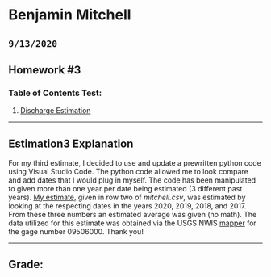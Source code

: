 # Benjamin Mitchell
## `9/13/2020`
## Homework #3

### Table of Contents Test:
1. [ Discharge Estimation](#est)

___
<a name="est"></a>
## Estimation3 Explanation

For my third estimate, I decided to use and update a prewritten python code using Visual Studio Code.  The python code allowed me to look compare and add dates that I would plug in myself.  The code has been manipulated to given more than one year per date being estimated (3 different past years).  [My estimate,](https://github.com/HAS-Tools-Fall2020/forecasting/blob/master/forecast_entries/mitchell.csv) given in row two of *mitchell.csv*, was estimated by looking at the respecting dates in the years 2020, 2019, 2018, and 2017.  From these three numbers an estimated average was given (no math).  The data utilized for this estimate was obtained via the USGS NWIS [mapper](https://maps.waterdata.usgs.gov/mapper/) for the gage number 09506000.  Thank you!

___
## Grade:
